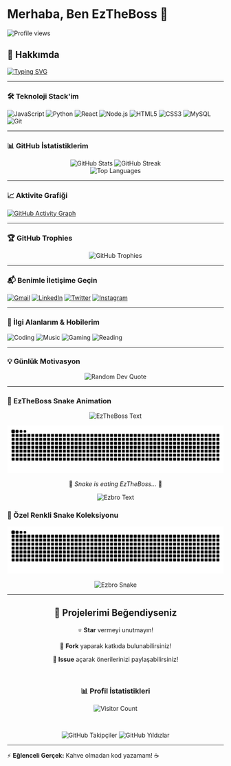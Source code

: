 # Merhaba, Ben EzTheBoss 👋

![Profile views](https://komarev.com/ghpvc/?username=jokerizm3169&label=Profil%20görüntülenme&color=0e75b6&style=flat)

## 🚀 Hakkımda

[![Typing SVG](https://readme-typing-svg.herokuapp.com?font=Fira+Code&size=25&pause=1000&color=79FF97&center=true&vCenter=true&width=600&lines=Full+Stack+Developer+💻;Modern+uygulamalar+geliştiriyorum+🚀;Birlikte+harika+şeyler+yapalım+💡)](https://git.io/typing-svg)

---

### 🛠️ Teknoloji Stack'im

![JavaScript](https://img.shields.io/badge/JavaScript-F7DF1E?style=for-the-badge&logo=javascript&logoColor=black)
![Python](https://img.shields.io/badge/Python-3776AB?style=for-the-badge&logo=python&logoColor=white)
![React](https://img.shields.io/badge/React-20232A?style=for-the-badge&logo=react&logoColor=61DAFB)
![Node.js](https://img.shields.io/badge/Node.js-43853D?style=for-the-badge&logo=node.js&logoColor=white)
![HTML5](https://img.shields.io/badge/HTML5-E34F26?style=for-the-badge&logo=html5&logoColor=white)
![CSS3](https://img.shields.io/badge/CSS3-1572B6?style=for-the-badge&logo=css3&logoColor=white)
![MySQL](https://img.shields.io/badge/MySQL-00000F?style=for-the-badge&logo=mysql&logoColor=white)
![Git](https://img.shields.io/badge/Git-F05032?style=for-the-badge&logo=git&logoColor=white)

---

### 📊 GitHub İstatistiklerim

<div align="center">
  <img src="https://github-readme-stats.vercel.app/api?username=jokerizm3169&show_icons=true&theme=react&bg_color=0D1117&title_color=79ff97&text_color=ffffff" alt="GitHub Stats" />
  
  <img src="https://github-readme-streak-stats.herokuapp.com?user=jokerizm3169&theme=dark&background=0D1117&border=0D1117" alt="GitHub Streak" />
</div>

<div align="center">
  <img src="https://github-readme-stats.vercel.app/api/top-langs/?username=jokerizm3169&layout=compact&theme=react&bg_color=0D1117&border_color=0D1117&title_color=79ff97&text_color=ffffff" alt="Top Languages" />
</div>

---

### 📈 Aktivite Grafiği

[![GitHub Activity Graph](https://github-readme-activity-graph.vercel.app/graph?username=jokerizm3169&theme=react-dark&bg_color=0D1117&color=79ff97&line=79ff97&point=ffffff)](https://github.com/ashutosh00710/github-readme-activity-graph)

---

### 🏆 GitHub Trophies

<div align="center">
  <img src="https://github-profile-trophy.vercel.app/?username=jokerizm3169&theme=darkhub&no-frame=true&margin-w=15" alt="GitHub Trophies" />
</div>

---

### 📬 Benimle İletişime Geçin

[![Gmail](https://img.shields.io/badge/Gmail-333?style=for-the-badge&logo=gmail&logoColor=red)](mailto:EMAIL_ADRESINIZ)
[![LinkedIn](https://img.shields.io/badge/LinkedIn-333?style=for-the-badge&logo=linkedin&logoColor=0e76a8)](https://linkedin.com/in/LINKEDIN_KULLANICI_ADINIZ)
[![Twitter](https://img.shields.io/badge/Twitter-333?style=for-the-badge&logo=twitter&logoColor=1da1f2)](https://twitter.com/TWITTER_KULLANICI_ADINIZ)
[![Instagram](https://img.shields.io/badge/Instagram-333?style=for-the-badge&logo=instagram&logoColor=e4405f)](https://instagram.com/INSTAGRAM_KULLANICI_ADINIZ)

---

### 🎯 İlgi Alanlarım & Hobilerim

![Coding](https://img.shields.io/badge/Coding-FF4500?style=for-the-badge&logo=visual-studio-code&logoColor=white)
![Music](https://img.shields.io/badge/Music-FF4500?style=for-the-badge&logo=spotify&logoColor=white)
![Gaming](https://img.shields.io/badge/Gaming-7289DA?style=for-the-badge&logo=steam&logoColor=white)
![Reading](https://img.shields.io/badge/Reading-32CD32?style=for-the-badge&logo=goodreads&logoColor=white)

---

### 💡 Günlük Motivasyon

<div align="center">
  <img src="https://quotes-github-readme.vercel.app/api?type=horizontal&theme=dark" alt="Random Dev Quote" />
</div>

---

### 🐍 EzTheBoss Snake Animation

<div align="center">

![EzTheBoss Text](https://raw.githubusercontent.com/jokerizm3169/boss/output/custom/eztheboss-text.svg)

![EzTheBoss Snake](https://raw.githubusercontent.com/jokerizm3169/boss/output/github-contribution-grid-snake.svg)

<p>🐍 <em>Snake is eating EzTheBoss...</em> 🐍</p>

![Ezbro Text](https://raw.githubusercontent.com/jokerizm3169/boss/output/custom/ezbro-text.svg)

</div>

### 🎨 Özel Renkli Snake Koleksiyonu

<div align="center">

![EzTheBoss Colorful Snake](https://raw.githubusercontent.com/jokerizm3169/boss/output/eztheboss-snake.svg)

![Ezbro Snake](https://raw.githubusercontent.com/jokerizm3169/boss/output/ezbro-snake.svg)

</div>

---

<div align="center">
  <h2>🌟 Projelerimi Beğendiyseniz</h2>
  <p>⭐ <strong>Star</strong> vermeyi unutmayın!</p>
  <p>🔄 <strong>Fork</strong> yaparak katkıda bulunabilirsiniz!</p>
  <p>💬 <strong>Issue</strong> açarak önerilerinizi paylaşabilirsiniz!</p>
  
  <br>
  
  <h3>📊 Profil İstatistikleri</h3>
  
![Visitor Count](https://profile-counter.glitch.me/jokerizm3169/count.svg)
  
  <br>
  
![GitHub Takipçiler](https://img.shields.io/github/followers/jokerizm3169?label=Takipçiler&style=social) ![GitHub Yıldızlar](https://img.shields.io/github/stars/jokerizm3169?affiliations=OWNER&style=social)

</div>

---

⚡ **Eğlenceli Gerçek:** Kahve olmadan kod yazamam! ☕
